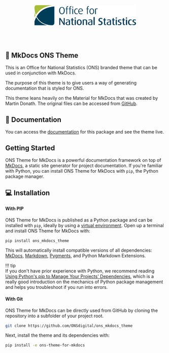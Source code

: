 <p align="center" style="padding: 50px">
    <img src="ons_mkdocs_theme/assets/images/logo.svg" width="320px">
</p>

## :rocket: MkDocs ONS Theme

This is an Office for National Statistics (ONS) branded theme that can be used in conjunction with MkDocs.

The purpose of this theme is to give users a way of generating documentation that is styled for ONS.

This theme leans heavily on the Material for MkDocs that was created by Martin Donath. The original files can be accessed from [GitHub].

## :file_folder: Documentation

You can access the [documentation] for this package and see the theme live.

## Getting Started

ONS Theme for MkDocs is a powerful documentation framework on top of [MkDocs], a static site generator for project documentation. If you're familiar with Python, you can install ONS Theme for MkDocs with `pip`, the Python package manager.

## :computer: Installation

#### With PIP

ONS Theme for MkDocs is published as a Python package and can be installed with `pip`, ideally by using a [virtual environment](https://conda.io/projects/conda/en/latest/user-guide/tasks/manage-environments.html). Open up a terminal and install ONS Theme for MkDocs with:

```py
pip install ons_mkdocs_theme
```

This will automatically install compatible versions of all dependencies: [MkDocs], [Markdown], [Pygments], and Python Markdown Extensions.

!!! tip  
If you don't have prior experience with Python, we recommend reading [Using Python's pip to Manage Your Projects' Dependencies](https://facelessuser.github.io/pymdown-extensions/), which is a really good introduction on the mechanics of Python package management and helps you troubleshoot if you run into errors.

#### With Git

ONS Theme for MkDocs can be directly used from GitHub by cloning the repository into a subfolder of your project root.

```sh
git clone https://github.com/ONSdigital/ons_mkdocs_theme
```

Next, install the theme and its dependencies with:

```sh
pip install -e ons-theme-for-mkdocs
```

[MkDocs]: https://www.mkdocs.org
[GitHub]: https://github.com/squidfunk/mkdocs-material
[Markdown]: https://www.markdownguide.org/getting-started/#:~:text=Markdown%20is%20a%20lightweight%20markup,than%20using%20a%20WYSIWYG%20editor.
[Pygments]: https://pygments.org/
[documentation]: https://onsdigital.github.io/ons_mkdocs_theme/
